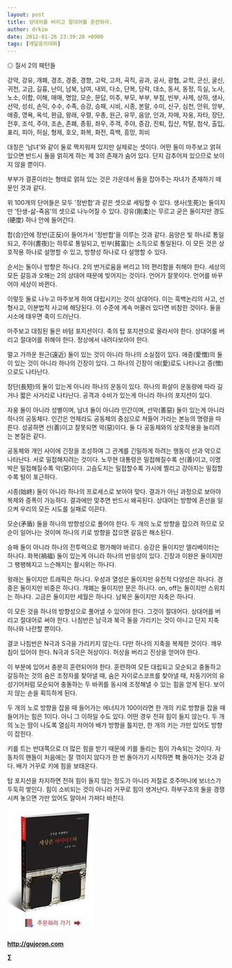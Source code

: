 ```yaml
---
layout: post
title: 상대어를 버리고 절대어를 훈련하라.
author: drkim
date: 2012-01-26 23:39:20 +0900
tags: [깨달음의대화]
---
```

◎ 질서 2의 패턴들 

강약, 강유, 개폐, 경조, 경중, 경향, 고락, 고저, 곡직, 공과, 공사, 광협, 교학, 군신, 굴신, 귀천, 고금, 길흉, 난이, 남북, 남여, 내외, 다소, 단복, 당락, 대소, 동서, 동정, 득실, 노사, 노소, 이합, 이해, 매매, 명암, 모순, 문답, 미추, 부모, 부부, 부침, 빈부, 사제, 상하, 생사, 선악, 성쇠, 손익, 수수, 수족, 승강, 승패, 시비, 시종, 본말, 수미, 신구, 심천, 안위, 앙부, 애증, 영욕, 옥석, 완급, 왕래, 우렬, 우총, 원근, 유무, 음양, 인과, 자매, 자웅, 자타, 장단, 전후, 조석, 주야, 조손, 존폐, 종횡, 좌우, 주객, 주야, 증감, 진퇴, 집산, 착탈, 첨삭, 출입, 표리, 피아, 허실, 형제, 호오, 화복, 화전, 흑백, 흥망, 희비 



대칭은 '남녀'와 같이 둘로 짝지워져 있지만 실제로는 셋이다. 어떤 둘이 마주보고 얽혀 있으면 반드시 둘을 얽히게 하는 제 3의 존재가 숨어 있다. 단지 감추어져 있으므로 보이지 않을 뿐이다. 



부부가 결혼이라는 형태로 얽혀 있는 것은 가운데서 둘을 잡아주는 자녀가 존재하기 때문인 것과 같다. 

위 100개의 단어들은 모두 '정반합'과 같은 셋으로 세팅할 수 있다. 생사(生死)는 둘이지만 '탄생-삶-죽음'의 셋으로 나누어질 수 있다. 강유(剛柔)는 무르고 굳은 둘이지만 경도(硬度) 하나 안에 들어간다. 



합(合)안에 정반(正反)이 들어가서 '정반합'을 이루는 것과 같다. 음양은 빛 하나로 통일되고, 주야(晝夜)는 하루로 통일되고, 빈부(貧富)는 소득으로 통일된다. 이 모든 것은 상호작용 하나로 설명할 수 있고, 방향성 하나로 다 설명할 수 있다. 



순서는 둘이나 방향은 하나다. 2의 번거로움을 버리고 1의 편리함을 취해야 한다. 세상의 모든 갈등과 오해는 2의 상대어 때문에 빚어지는 것이다. 언어가 잘못이다. 언어를 바꾸어야 세상이 바뀐다.



이렇듯 둘로 나누고 마주보게 하여 대립시키는 것이 상대어다. 이는 흑백논리의 사고, 선형사고, 이분법적 사고에 해당된다. 이 수준에 계속 머물러 있다면 비참한 것이다. 둘을 시소에 태우면 축이 드러난다. 



마주보고 대칭된 둘은 바텀 포지션이다. 축의 탑 포지션으로 올라서야 한다. 상대어를 버리고 절대어를 취해야 한다. 정상에서 내려다보아야 한다.

멀고 가까운 원근(遠近) 둘이 있는 것이 아니라 하나의 소실점이 있다. 애증(愛憎)의 둘이 있는 것이 아니라 하나의 긴장이 있다. 그 하나의 긴장이 애(愛)로도 나타나고 증(憎)으로도 나타난다. 

장단(長短)의 둘이 있는게 아니라 하나의 운동이 있다. 하나의 화살이 운동량에 따라 길거나 짧은 사거리로 나타난다. 공격과 수비가 있는게 아니라 하나의 포지션이 있다. 

자웅 둘이 아니라 성별이며, 남녀 둘이 아니라 인간이며, 선악(善惡) 둘이 있는게 아니라 하나의 공동체다. 인간은 언제라도 공동체의 중심으로 쳐들어 가라는 본능의 명령을 따른다. 성공하면 선(善)이고 잘못되면 악(惡)이다. 둘 다 공동체와의 상호작용을 늘리려는 본질은 같다. 

공동체와 개인 사이에 긴장을 조성하여 그 관계를 긴밀하게 하려는 행동이 선과 악으로 나타난다. 서로 밀접해지려는 것이다. 노무현 대통령은 밀접해질수록 선(善)이고, 이명박은 밀접해질수록 악(惡)이다. 고슴도치는 밀접할수록 가시에 찔리고 강아지는 밀접할수록 털이 포근하다. 

시종(始終) 둘이 아니라 하나의 프로세스로 보아야 맞다. 결과가 아닌 과정으로 보아야 복제와 증폭이 가능하다. 결과에만 맞추면 반드시 왜곡된다. 상대어는 방향에 혼선을 일으켜 우리의 모든 시도를 실패로 이끈다. 

모순(矛盾) 둘을 하나의 방향성으로 풀어야 한다. 두 개의 노로 방향을 잡으려 하므로 모순이 일어나는 것이며 하나의 키로 방향을 잡으면 갈등은 해소된다. 

승패 둘이 아니라 하나의 전투력으로 평가해야 바르다. 승강은 둘이지만 엘리베이터는 하나다. 화복(禍福) 둘이 있는게 아니라 하나의 반응성이 있다. 긴장과 이완은 둘이지만 그 팽팽해지고 느슨해지는 활시위는 하나다. 

왕래는 둘이지만 트래픽은 하나다. 우성과 열성은 둘이지만 유전적 다양성은 하나다. 경중은 둘이지만 비중은 하나다. 개폐는 둘이지만 문은 하나다. on, off는 둘이지만 스위치는 하나다. 고금은 둘이지만 세월은 하나다. 남북은 둘이지만 지축은 하나다. 

이 모든 것을 하나의 방향성으로 풀어낼 수 있어야 한다. 그것이 절대어다. 상대어를 버리고 절대어로 써야 한다. 나침반은 남극과 북극 둘을 가리키는 것이 아니고 단지 지축 하나와 나란할 뿐이다. 

결코 나침반은 N극과 S극을 가리키지 않는다. 다만 하나의 지축을 복제한 것이다. 깨우침이 있어야 한다. N극과 S극은 허상이다. 허상을 버리고 진상을 얻어야 한다. 

이 부분에 있어서 충분히 훈련되어야 한다. 훈련하여 모든 대립되고 모순되고 충돌하고 갈등하는 것의 숨은 조정자를 찾아낼 때, 숨은 자이로스코프를 찾아낼 때, 차동기어의 유성기어처럼 모순되어 충돌하는 두 바퀴를 동시에 조정해낼 수 있는 힘을 얻게 된다. 보이지 않는 손을 획득하게 된다. 

두 개의 노로 방향을 잡을 때 들어가는 에너지가 100이라면 한 개의 키로 방향을 잡을 때 들어가는 힘은 1이다. 아니 그 이하일 수도 있다. 어떤 경우 전혀 힘이 들지 않는다. 두 개의 노는 땀이 나도록 열심히 저어야 배가 방향을 틀지만, 한 개의 키는 가만 있어도 방향이 잡힌다. 

키를 트는 반대쪽으로 더 많은 힘을 받기 때문에 키를 돌리는 힘이 가속되는 것이다. 자동차의 핸들이 처음에는 잘 꺾이지 않다가 한 번 돌아가기 시작하면 홱 돌아가는 것과 같다. 배가 거꾸로 키에 힘을 보태온다. 

탑 포지션을 차지하면 전혀 힘이 들지 않는 정도가 아니라 저절로 호주머니에 보너스가 두둑히 쌓인다. 힘이 소비되는 것이 아니라 거꾸로 힘이 생겨난다. 하부구조의 둘을 경쟁시켜 놓으면 가만 있어도 알아서 가져다 바친다. 



  
  
  

  




![](/files/attach/images/198/668/222/0.JPG)


  






**http://gujoron.com** 


**∑**